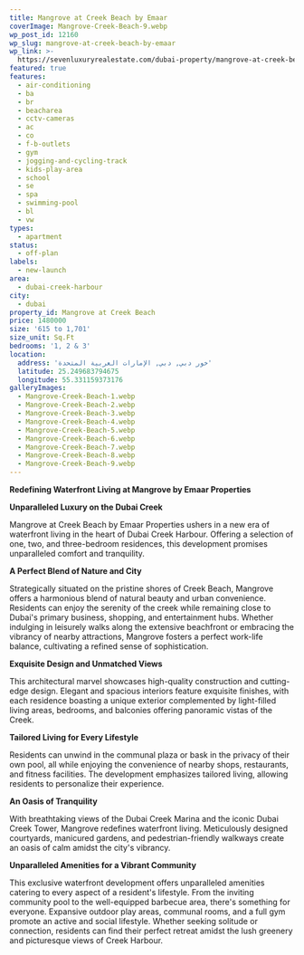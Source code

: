 ```yaml
---
title: Mangrove at Creek Beach by Emaar
coverImage: Mangrove-Creek-Beach-9.webp
wp_post_id: 12160
wp_slug: mangrove-at-creek-beach-by-emaar
wp_link: >-
  https://sevenluxuryrealestate.com/dubai-property/mangrove-at-creek-beach-by-emaar/
featured: true
features:
  - air-conditioning
  - ba
  - br
  - beacharea
  - cctv-cameras
  - ac
  - co
  - f-b-outlets
  - gym
  - jogging-and-cycling-track
  - kids-play-area
  - school
  - se
  - spa
  - swimming-pool
  - bl
  - vw
types:
  - apartment
status:
  - off-plan
labels:
  - new-launch
area:
  - dubai-creek-harbour
city:
  - dubai
property_id: Mangrove at Creek Beach
price: 1480000
size: '615 to 1,701'
size_unit: Sq.Ft
bedrooms: '1, 2 & 3'
location:
  address: 'خور دبي, دبي, الإمارات العربية المتحدة'
  latitude: 25.249683794675
  longitude: 55.331159373176
galleryImages:
  - Mangrove-Creek-Beach-1.webp
  - Mangrove-Creek-Beach-2.webp
  - Mangrove-Creek-Beach-3.webp
  - Mangrove-Creek-Beach-4.webp
  - Mangrove-Creek-Beach-5.webp
  - Mangrove-Creek-Beach-6.webp
  - Mangrove-Creek-Beach-7.webp
  - Mangrove-Creek-Beach-8.webp
  - Mangrove-Creek-Beach-9.webp
---
```


**Redefining Waterfront Living at Mangrove by Emaar Properties**

**Unparalleled Luxury on the Dubai Creek**

Mangrove at Creek Beach by Emaar Properties ushers in a new era of waterfront living in the heart of Dubai Creek Harbour. Offering a selection of one, two, and three-bedroom residences, this development promises unparalleled comfort and tranquility.

**A Perfect Blend of Nature and City**

Strategically situated on the pristine shores of Creek Beach, Mangrove offers a harmonious blend of natural beauty and urban convenience. Residents can enjoy the serenity of the creek while remaining close to Dubai's primary business, shopping, and entertainment hubs. Whether indulging in leisurely walks along the extensive beachfront or embracing the vibrancy of nearby attractions, Mangrove fosters a perfect work-life balance, cultivating a refined sense of sophistication.

**Exquisite Design and Unmatched Views**

This architectural marvel showcases high-quality construction and cutting-edge design. Elegant and spacious interiors feature exquisite finishes, with each residence boasting a unique exterior complemented by light-filled living areas, bedrooms, and balconies offering panoramic vistas of the Creek.

**Tailored Living for Every Lifestyle**

Residents can unwind in the communal plaza or bask in the privacy of their own pool, all while enjoying the convenience of nearby shops, restaurants, and fitness facilities. The development emphasizes tailored living, allowing residents to personalize their experience.

**An Oasis of Tranquility**

With breathtaking views of the Dubai Creek Marina and the iconic Dubai Creek Tower, Mangrove redefines waterfront living. Meticulously designed courtyards, manicured gardens, and pedestrian-friendly walkways create an oasis of calm amidst the city's vibrancy.

**Unparalleled Amenities for a Vibrant Community**

This exclusive waterfront development offers unparalleled amenities catering to every aspect of a resident's lifestyle. From the inviting community pool to the well-equipped barbecue area, there's something for everyone. Expansive outdoor play areas, communal rooms, and a full gym promote an active and social lifestyle. Whether seeking solitude or connection, residents can find their perfect retreat amidst the lush greenery and picturesque views of Creek Harbour.

